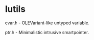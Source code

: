 # lutils

cvar.h - OLEVariant-like untyped variable.

ptr.h  - Minimalistic intrusive smartpointer.
